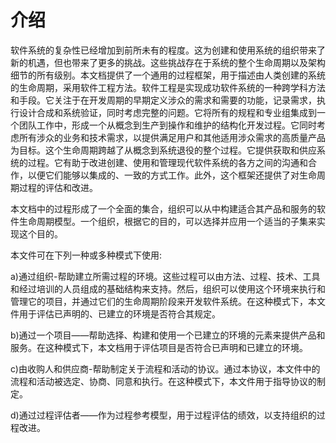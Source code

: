 # 介绍

软件系统的复杂性已经增加到前所未有的程度。这为创建和使用系统的组织带来了新的机遇，但也带来了更多的挑战。这些挑战存在于系统的整个生命周期以及架构细节的所有级别。本文档提供了一个通用的过程框架，用于描述由人类创建的系统的生命周期，采用软件工程方法。软件工程是实现成功软件系统的一种跨学科方法和手段。它关注于在开发周期的早期定义涉众的需求和需要的功能，记录需求，执行设计合成和系统验证，同时考虑完整的问题。它将所有的规程和专业组集成到一个团队工作中，形成一个从概念到生产到操作和维护的结构化开发过程。它同时考虑所有涉众的业务和技术需求，以提供满足用户和其他适用涉众需求的高质量产品为目标。这个生命周期跨越了从概念到系统退役的整个过程。它提供获取和供应系统的过程。它有助于改进创建、使用和管理现代软件系统的各方之间的沟通和合作，以便它们能够以集成的、一致的方式工作。此外，这个框架还提供了对生命周期过程的评估和改进。

本文档中的过程形成了一个全面的集合，组织可以从中构建适合其产品和服务的软件生命周期模型。一个组织，根据它的目的，可以选择并应用一个适当的子集来实现这个目的。

本文件可在下列一种或多种模式下使用:

a)通过组织-帮助建立所需过程的环境。这些过程可以由方法、过程、技术、工具和经过培训的人员组成的基础结构来支持。然后，组织可以使用这个环境来执行和管理它的项目，并通过它们的生命周期阶段来开发软件系统。在这种模式下，本文件用于评估已声明的、已建立的环境是否符合其规定。

b)通过一个项目——帮助选择、构建和使用一个已建立的环境的元素来提供产品和服务。在这种模式下，本文档用于评估项目是否符合已声明和已建立的环境。

c)由收购人和供应商-帮助制定关于流程和活动的协议。通过本协议，本文件中的流程和活动被选定、协商、同意和执行。在这种模式下，本文件用于指导协议的制定。

d)通过过程评估者——作为过程参考模型，用于过程评估的绩效，以支持组织的过程改进。
